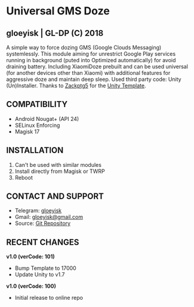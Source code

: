 # Universal GMS Doze
## gloeyisk | GL-DP (C) 2018



A simple way to force dozing GMS (Google Clouds Messaging) systemlessly. This module aiming for unrestrict Google Play services running in background (puted into Optimized automatically) for avoid draining battery. Including XiaomiDoze prebuilt and can be used universal (for another devices other than Xiaomi) with additional features for aggressive doze and maintain deep sleep.
Used third party code: Unity (Un)Installer. Thanks to [Zackptg5](https://github.com/Zackptg5) for the [Unity Template](https://github.com/Zackptg5/Unity).



## COMPATIBILITY
- Android Nougat+ (API 24)
- SELinux Enforcing
- Magisk 17



## INSTALLATION

1. Can't be used with similar modules
2. Install directly from Magisk or TWRP
3. Reboot



## CONTACT AND SUPPORT

- Telegram: [gloeyisk](t.me/gloeyisk)
- Gmail: [gloeyisk@gmail.com](gloeyisk@gmail.com)
- Source: [Git Repository](https://github.com/gloeyisk/universal-gms-doze)



## RECENT CHANGES

**v1.0 (verCode: 101)**
- Bump Template to 17000
- Update Unity to v1.7

**v1.0 (verCode: 100)**
- Initial release to online repo
